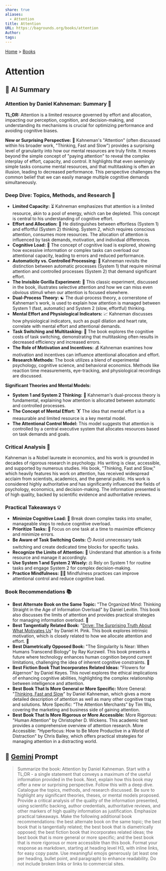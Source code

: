 ```yaml
---
share: true
aliases:
  - Attention
title: Attention
URL: https://bagrounds.org/books/attention
Author: 
tags: 
---
```

[Home](../index.md) > [Books](./index.md)  
# Attention  
## 🤖 AI Summary  
### Attention by Daniel Kahneman: Summary 🧠  
**TL;DR:** Attention is a limited resource governed by effort and allocation, impacting our perception, cognition, and decision-making, and understanding its mechanisms is crucial for optimizing performance and avoiding cognitive biases.  
  
**New or Surprising Perspective:** 🤔 Kahneman's "Attention" (often discussed within his broader work, "Thinking, Fast and Slow") provides a surprising level of granularity into how our mental resources are truly finite. It moves beyond the simple concept of "paying attention" to reveal the complex interplay of effort, capacity, and control. It highlights that even seemingly simple tasks consume mental resources, and that multitasking is often an illusion, leading to decreased performance. This perspective challenges the common belief that we can easily manage multiple cognitive demands simultaneously.  
  
### Deep Dive: Topics, Methods, and Research 🔬  
* **Limited Capacity:** ⏳ Kahneman emphasizes that attention is a limited resource, akin to a pool of energy, which can be depleted. This concept is central to his understanding of cognitive effort.  
* **Effort and Allocation:** 💪 He distinguishes between effortless (System 1) and effortful (System 2) thinking. System 2, which requires conscious attention, consumes more resources. The allocation of attention is influenced by task demands, motivation, and individual differences.  
* **Cognitive Load:** 🤯 The concept of cognitive load is explored, showing how excessive information or complex tasks can overload our attentional capacity, leading to errors and reduced performance.  
* **Automaticity vs. Controlled Processing:** 🤖 Kahneman revisits the distinction between automatic processes (System 1) that require minimal attention and controlled processes (System 2) that demand significant effort.  
* **The Invisible Gorilla Experiment:** 🦍 This classic experiment, discussed in the book, illustrates selective attention and how we can miss even obvious stimuli when our attention is focused elsewhere.  
* **Dual-Process Theory:** ☯️ The dual-process theory, a cornerstone of Kahneman's work, is used to explain how attention is managed between System 1 (fast, automatic) and System 2 (slow, effortful) thinking.  
* **Mental Effort and Physiological Indicators:** 📈 Kahneman discusses how physiological indicators, such as pupil dilation and heart rate, correlate with mental effort and attentional demands.  
* **Task Switching and Multitasking:** 🔄 The book explores the cognitive costs of task switching, demonstrating that multitasking often results in decreased efficiency and increased errors.  
* **The Role of Motivation and Incentives:** 💰 Kahneman examines how motivation and incentives can influence attentional allocation and effort.  
* **Research Methods:** The book utilizes a blend of experimental psychology, cognitive science, and behavioral economics. Methods like reaction time measurements, eye-tracking, and physiological recordings are discussed.  
  
**Significant Theories and Mental Models:**  
* **System 1 and System 2 Thinking:** 🧠 Kahneman's dual-process theory is fundamental, explaining how attention is allocated between automatic and controlled processes.  
* **The Concept of Mental Effort:** 🏋️ The idea that mental effort is a measurable and limited resource is a key mental model.  
* **The Attentional Control Model:** This model suggests that attention is controlled by a central executive system that allocates resources based on task demands and goals.  
  
### Critical Analysis 🧐  
Kahneman is a Nobel laureate in economics, and his work is grounded in decades of rigorous research in psychology. His writing is clear, accessible, and supported by numerous studies. His book, "Thinking, Fast and Slow," which heavily features his work on attention, has received widespread acclaim from scientists, academics, and the general public. His work is considered highly authoritative and has significantly influenced the fields of psychology, economics, and decision-making. The information presented is of high quality, backed by scientific evidence and authoritative reviews.  
  
### Practical Takeaways 💡  
* **Minimize Cognitive Load:** 🧘 Break down complex tasks into smaller, manageable steps to reduce cognitive overload.  
* **Prioritize Tasks:** 🎯 Focus on one task at a time to maximize efficiency and minimize errors.  
* **Be Aware of Task Switching Costs:** ⏱️ Avoid unnecessary task switching and create dedicated time blocks for specific tasks.  
* **Recognize the Limits of Attention:** 🛑 Understand that attention is a finite resource and manage it accordingly.  
* **Use System 1 and System 2 Wisely:** ⚖️ Rely on System 1 for routine tasks and engage System 2 for complex decision-making.  
* **Practice Mindfulness:** 🧘‍♀️ Mindfulness practices can improve attentional control and reduce cognitive load.  
  
### Book Recommendations 📚  
* **Best Alternate Book on the Same Topic:** "The Organized Mind: Thinking Straight in the Age of Information Overload" by Daniel Levitin. This book also discusses the limits of attention and provides practical strategies for managing information overload. 🧠  
* **Best Tangentially Related Book:** "[Drive: The Surprising Truth About What Motivates Us](./drive-the-surprising-truth-about-what-motivates-us.md)" by Daniel H. Pink. This book explores intrinsic motivation, which is closely related to how we allocate attention and effort. 🚀  
* **Best Diametrically Opposed Book:** "The Singularity Is Near: When Humans Transcend Biology" by Ray Kurzweil. This book presents a future where technology enhances human cognition beyond current limitations, challenging the idea of inherent cognitive constraints. 🤖  
* **Best Fiction Book That Incorporates Related Ideas:** "Flowers for Algernon" by Daniel Keyes. This novel explores the ethical implications of enhancing cognitive abilities, highlighting the complex relationship between intelligence and attention.   
* **Best Book That Is More General or More Specific:** More General: "[Thinking, Fast and Slow](./thinking-fast-and-slow.md)" by Daniel Kahneman, which gives a more detailed description of attention as well as many other cognitive traps and solutions. More Specific: “The Attention Merchants” by Tim Wu, covering the marketing and business side of gaining attention.   
* **Best Book That Is More Rigorous or More Accessible:** More Rigorous: "Human Attention" by Christopher D. Wickens. This academic text provides a comprehensive overview of attention research. More Accessible: "Hyperfocus: How to Be More Productive in a World of Distraction" by Chris Bailey, which offers practical strategies for managing attention in a distracting world.  
  
## 💬 [Gemini](https://gemini.google.com) Prompt  
> Summarize the book: Attention by Daniel Kahneman. Start with a TL;DR - a single statement that conveys a maximum of the useful information provided in the book. Next, explain how this book may offer a new or surprising perspective. Follow this with a deep dive. Catalogue the topics, methods, and research discussed. Be sure to highlight any significant theories, theses, or mental models proposed. Provide a critical analysis of the quality of the information presented, using scientific backing, author credentials, authoritative reviews, and other markers of high quality information as justification. Emphasize practical takeaways. Make the following additional book recommendations: the best alternate book on the same topic; the best book that is tangentially related; the best book that is diametrically opposed; the best fiction book that incorporates related ideas; the best book that is more general or more specific; and the best book that is more rigorous or more accessible than this book. Format your response as markdown, starting at heading level H3, with inline links, for easy copy paste. Use meaningful emojis generously (at least one per heading, bullet point, and paragraph) to enhance readability. Do not include broken links or links to commercial sites.  
